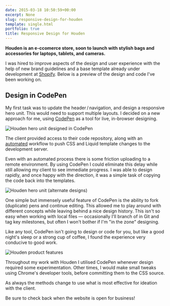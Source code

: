 ```yaml
---
date: 2015-03-18 10:50:59+00:00
excerpt: None
slug: responsive-design-for-houden
template: single.html
portfolio: true
title: Responsive Design for Houden
---
```


**Houden is an e-ccomerce store, soon to launch with stylish bags and accessories for laptops, tablets, and cameras.**

I was hired to improve aspects of the design and user experience with the help of new brand guidelines and a base template already under development at [Shopify](http://www.shopify.com/). Below is a preview of the design and code I've been working on.

## Design in CodePen

My first task was to update the header / navigation, and design a responsive hero unit. This would need to support multiple layouts. I decided on a new approach for me, using [CodePen](http://codepen.io/) as a tool for live, in-browser designing.

![Houden hero unit designed in CodePen](/images/2015/03/houden-hero-codepen-dev.png)

The client provided access to their code repository, along with an [automated](/2013/03/12/automation/) workflow to push CSS and Liquid template changes to the development server.

Even with an automated process there is some friction uploading to a remote environment. By using CodePen I could eliminate this delay while still allowing my client to see immediate progress. I was able to design rapidly, and once happy with the direction, it was a simple task of copying the code back into the templates.

![Houden hero unit (alternate designs)](/images/2015/03/houden-hero-alt.png)

One simple but immensely useful feature of CodePen is the ability to fork (duplicate) pens and continue editing. This allowed me to play around with different concepts while leaving behind a nice design history. This isn't so easy when working with local files — occasionally I'll branch of in Git and tag key milestones, but often I won't bother if I'm "in the zone" designing.

Like any tool, CodePen isn't going to design or code for you, but like a good night's sleep or a strong cup of coffee, I found the experience very conducive to good work.

![Houden product features](/images/2015/03/houden-product-features.png)

Throughout my work with Houden I utilised CodePen whenever design required some experimentation. Other times, I would make small tweaks using Chrome's developer tools, before committing them to the CSS source.

As always the methods change to use what is most effective for ideation with the client.

Be sure to check back when the website is open for business!
